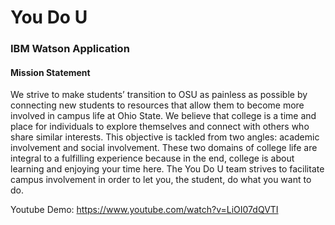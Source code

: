 # You Do U

### IBM Watson Application

#### Mission Statement 

We strive to make students’ transition to OSU as painless as possible by connecting new students to resources that allow them to become more involved in campus life at Ohio State. We believe that college is a time and place for individuals to explore themselves and connect with others who share similar interests. This objective is tackled from two angles: academic involvement and social involvement. These two domains of college life are integral to a fulfilling experience because in the end, college is about learning and enjoying your time here. The You Do U team strives to facilitate campus involvement in order to let you, the student, do what you want to do.

Youtube Demo:  https://www.youtube.com/watch?v=LiOI07dQVTI
